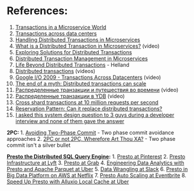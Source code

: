 
# References:

1. [Transactions in a Microservice World](https://wso2.com/whitepapers/transactions-in-a-microservice-world/)
2. [Transactions across data centers](http://snarfed.org/transactions_across_datacenters_io.html)
3. [Handling Distributed Transactions in Microservices](https://blog.bitsrc.io/distributed-transactions-in-microservices-d07aba281f90)
4. [What is a Distributed Transaction in Microservices?](https://www.youtube.com/watch?v=H6F4BorD49g&list=PLQnljOFTspQXjD0HOzN7P2tgzu7scWpl2&index=32) (video)
5. [Exploring Solutions for Distributed Transactions](https://medium.com/thedevproject/exploring-solutions-for-distributed-transactions-1-15853eebc114)
6. [Distributed Transaction Management in Microservices](https://medium.com/javarevisited/distributed-transaction-management-in-microservices-part-1-bb7dc1fbee9f)
7. [Life Beyond Distributed Transactions](https://docs.microsoft.com/en-us/archive/blogs/pathelland/link-to-quotlife-beyond-distributed-transactions-an-apostates-opinion) - Helland
8. [Distributed transactions](https://www.youtube.com/playlist?list=PLkQkbY7JNJuBz758qIPSppFZm77aP6LYJ) (videos)
9. [Google I/O 2009 - Transactions Across Datacenters](https://www.youtube.com/watch?v=srOgpXECblk) (video)
10. [The end of a myth: Distributed transactions can scale](https://muratbuffalo.blogspot.com/2023/04/the-end-of-myth-distributed.html?m=1)
11. [Распределенные транзакции и путешествия во времени](https://www.youtube.com/watch?v=DFLEkWi-vRc) (video)
12. [Распределенные транзакции в YDB](https://www.youtube.com/watch?v=8AR1u5OZIm8) (video)
13. [Cross shard transactions at 10 million requests per second](https://dropbox.tech/infrastructure/cross-shard-transactions-at-10-million-requests-per-second?utm_source=substack&utm_medium=email)
14. [Reservation Pattern: Can it replace distributed transactions?](https://blog.devgenius.io/reservation-pattern-can-it-replace-distributed-transactions-de2481240e20)
15. [I asked this system design question to 3 guys during a developer interview and none of them gave the answer](https://iorilan.medium.com/i-asked-this-system-design-question-to-3-guys-during-a-developer-interview-and-none-of-them-gave-9c23abe45687)

**2PC:**
	1. [Avoiding Two-Phase Commit](https://web.archive.org/web/20180821165044/http://www.addsimplicity.com/adding_simplicity_an_engi/2006/12/avoiding_two_ph.html) - Two phase commit avoidance approaches
	2. [2PC or not 2PC, Wherefore Art Thou XA?](https://web.archive.org/web/20180821164931/http://www.addsimplicity.com/adding_simplicity_an_engi/2006/12/2pc_or_not_2pc_.html) - Two phase commit isn't a silver bullet

**[Presto the Distributed SQL Query Engine](!https://research.fb.com/wp-content/uploads/2019/03/Presto-SQL-on-Everything.pdf?):**
	1. [Presto at Pinterest](https://medium.com/@Pinterest_Engineering/presto-at-pinterest-a8bda7515e52)
	2. [Presto Infrastructure at Lyft](https://eng.lyft.com/presto-infrastructure-at-lyft-b10adb9db01)
	3. [Presto at Grab](https://engineering.grab.com/scaling-like-a-boss-with-presto)
	4. [Engineering Data Analytics with Presto and Apache Parquet at Uber](https://eng.uber.com/presto/)
	5. [Data Wrangling at Slack](https://slack.engineering/data-wrangling-at-slack-f2e0ff633b69)
	6. [Presto in Big Data Platform on AWS at Netflix](https://medium.com/netflix-techblog/using-presto-in-our-big-data-platform-on-aws-938035909fd4)
	7. [Presto Auto Scaling at Eventbrite](https://www.eventbrite.com/engineering/big-data-workloads-presto-auto-scaling/)
	8. [Speed Up Presto with Alluxio Local Cache at Uber](https://www.uber.com/en-MY/blog/speed-up-presto-with-alluxio-local-cache/)